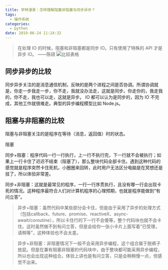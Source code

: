 ```yaml
---
title: 学林漫录：怎样理解阻塞非阻塞与同步异步？
tags:
  - 操作系统
categories:
  - python
date: 2019-06-24 11:24:32
---
```


> 在处理 IO 的时候，阻塞和非阻塞都是同步 IO。只有使用了特殊的 API 才是异步 IO。 ——陈硕
![比较表格](https://s2.ax1x.com/2019/06/24/ZkNFYt.jpg)

## 同步异步的比较

同步异步关注的是消息通信机制，反映的是两个进程之间是否协调。所谓协调就是，你走一步我走一步，你不走，我就没办法走，这就是同步。你走你的，我走我的，你不走，我也可以走，这就是异步。
IO 都可以认为是同步的，因为 IO 不完成，其他工作就很难走。典型的异步编程模型比如 Node.js。

## 阻塞与非阻塞的比较

阻塞与非阻塞关注的是程序在等待（消息，返回值）时的状态。

阻塞

>
同步+阻塞：程序代码一行一行执行，上一行不执行完，下一行就不会被执行；如果上一行卡住了迟迟不结束（阻塞了），那么整块代码全部卡住。遇到这种代码的感觉就是程序突然卡住死机，小圈圈来回转，此时用户无法区分电脑是在冥想还是挂了，所以体验非常差。

>
同步+非阻塞：这就是最常见的程序，一行一行序贯执行，且没有哪一行会出现卡死的情况。这种程序最符合人们对计算机程序的心理预期，也就是程序能做到“有问立答”。

> 异步+阻塞：虽然代码中某些部分会卡住，但是由于采用了异步的处理方式（包括callback、future、promise、reactiveX、async-await/coroutine），所以卡住行的下一行不会傻等，整个代码块也就不会卡住。这时虽然做不到有问立答，但是会给你一张小卡片上面写着“已受理，请稍等”，这种体验也不会太差。

> 异步+非阻塞：非阻塞情况下一般不会采用异步编程，这个组合属于脱裤子放屁。但是在兼有阻塞非阻塞的代码块中，由于整块都可能采用异步编程，所以也会出现这种组合。体验上讲也是有问立答，只是会稍稍慢一点，但感觉不出来。

